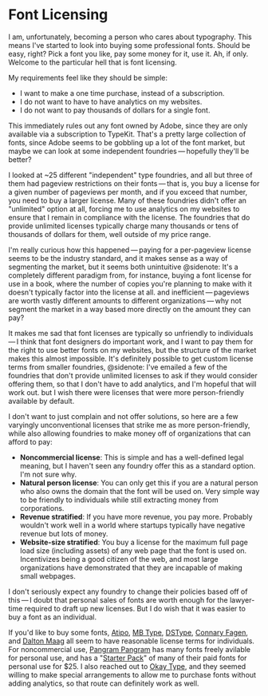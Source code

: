 # Font Licensing

I am, unfortunately, becoming a person who cares about typography. This means I've started to look into buying some professional fonts. Should be easy, right? Pick a font you like, pay some money for it, use it. Ah, if only. Welcome to the particular hell that is font licensing.

My requirements feel like they should be simple:

* I want to make a one time purchase, instead of a subscription.
* I do not want to have to have analytics on my websites.
* I do not want to pay thousands of dollars for a single font.

This immediately rules out any font owned by Adobe, since they are only available via a subscription to TypeKit. That's a pretty large collection of fonts, since Adobe seems to be gobbling up a lot of the font market, but maybe we can look at some independent foundries — hopefully they'll be better?

I looked at ~25 different "independent" type foundries, and all but three of them had pageview restrictions on their fonts — that is, you buy a license for a given number of pageviews per month, and if you exceed that number, you need to buy a larger license. Many of these foundries didn't offer an "unlimited" option at all, forcing me to use analytics on my websites to ensure that I remain in compliance with the license. The foundries that do provide unlimited licenses typically charge many thousands or tens of thousands of dollars for them, well outside of my price range.

I'm really curious how this happened — paying for a per-pageview license seems to be the industry standard, and it makes sense as a way of segmenting the market, but it seems both unintuitive
@sidenote: It's a completely different paradigm from, for instance, buying a font license for use in a book, where the number of copies you're planning to make with it doesn't typically factor into the license at all.
and inefficient — pageviews are worth vastly different amounts to different organizations — why not segment the market in a way based more directly on the amount they can pay?

It makes me sad that font licenses are typically so unfriendly to individuals — I think that font designers do important work, and I want to pay them for the right to use better fonts on my websites, but the structure of the market makes this almost impossible. It's definitely possible to get custom license terms from smaller foundries,
@sidenote: I've emailed a few of the foundries that don't provide unlimited licenses to ask if they would consider offering them, so that I don't have to add analytics, and I'm hopeful that will work out.
but I wish there were licenses that were more person-friendly available by default.

I don't want to just complain and not offer solutions, so here are a few varyingly unconventional licenses that strike me as more person-friendly, while also allowing foundries to make money off of organizations that can afford to pay:

* **Noncommercial license**: This is simple and has a well-defined legal meaning, but I haven't seen any foundry offer this as a standard option. I'm not sure why.
* **Natural person license**: You can only get this if you are a natural person who also owns the domain that the font will be used on. Very simple way to be friendly to individuals while still extracting money from corporations.
* **Revenue stratified**: If you have more revenue, you pay more. Probably wouldn't work well in a world where startups typically have negative revenue but lots of money.
* **Website-size stratified**: You buy a license for the maximum full page load size (including assets) of any web page that the font is used on. Incentivizes being a good citizen of the web, and most large organizations have demonstrated that they are incapable of making small webpages.

I don't seriously expect any foundry to change their policies based off of this — I doubt that personal sales of fonts are worth enough for the lawyer-time required to draft up new licenses. But I do wish that it was easier to buy a font as an individual.

If you'd like to buy some fonts, [Atipo](https://www.atipofoundry.com/), [MB Type](https://mbtype.com), [DSType](https://www.dstype.com), [Connary Fagen](https://connary.com/), and [Dalton Maag](https://www.daltonmaag.com) all seem to have reasonable license terms for individuals. For noncommercial use, [Pangram Pangram](https://pangrampangram.com) has many fonts freely avilable for personal use, and has a "[Starter Pack](https://pangrampangram.com/products/fsp-2019)" of many of their paid fonts for personal use for $25. I also reached out to [Okay Type](https://okaytype.com), and they seemed willing to make special arrangements to allow me to purchase fonts without adding analytics, so that route can definitely work as well.
